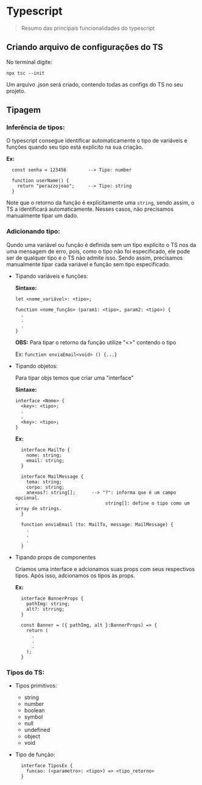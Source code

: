 # Typescript
> Resumo das principais funcionalidades do typescript

## Criando arquivo de configurações do TS
No terminal digite:

    npx tsc --init

Um arquivo .json será criado, contendo todas as configs do TS no seu projeto.


## Tipagem

### Inferência de tipos:
O typescript consegue identificar automaticamente o tipo de variáveis e funções quando seu tipo está explícito na sua criação.

**Ex:** 
```
  const senha = 123456        --> Tipo: number

  function userName() {
    return "perazzojoao";     --> Tipo: string
  }
```
Note que o retorno da função é explicitamente uma `string`, sendo assim, o TS a identificará automaticamente. Nesses casos, não precisamos manualmente tipar um dado.


### Adicionando tipo:
Qundo uma variável ou função é definida sem um tipo explícito o TS nos da uma mensagem de erro, pois, como o tipo não foi especificado, ele pode ser de qualquer tipo e o TS não admite isso. Sendo assim, precisamos manualmente tipar cada variável e função sem tipo especificado.

- Tipando variáveis e funções:

  **Sintaxe:**

      let <nome_variável>: <tipo>;

      function <nome_função> (param1: <tipo>, param2: <tipo>) {
        .
        .
        .
      }
    
  **OBS:** Para tipar o retorno da função utilize "<>" contendo o tipo

    Ex: `function enviaEmail<void> () {...}`

- Tipando objetos:

  Para tipar objs temos que criar uma "interface"

  **Sintaxe:**

      interface <Nome> {
        <key>: <tipo>;
        .
        .
        <key>: <tipo>;
      }

  **Ex:**
  ```
    interface MailTo {
      nome: string;
      email: string;
    }

    interface MailMessage {
      tema: string;
      corpo: string;
      anexos?: string[];      --> "?": informa que é um campo opcional.
  .                                string[]: define o tipo como um array de strings.
    }

    function enviaEmail (to: MailTo, message: MailMessage) {
      .
      .
      .
    }
  ```


- Tipando props de componentes

  Criamos uma interface e adcionamos suas props com seus respectivos tipos. Após isso, adcionamos os tipos às props.

  **Ex:**

  ```
    interface BannerProps {
      pathImg: string;
      alt?: strring;
    }

    const Banner = ({ pathImg, alt }:BannerProps) => {
      return (
        .
        .
        .
      );
    }
  ```

### Tipos do TS:

- Tipos primitivos:
  - string
  - number
  - boolean
  - symbol
  - null
  - undefined
  - object
  - void

- Tipo de função:

  ```
    interface TiposEx {
      funcao: (<parametro>: <tipo>) => <tipo_retorno>
    }
  ```